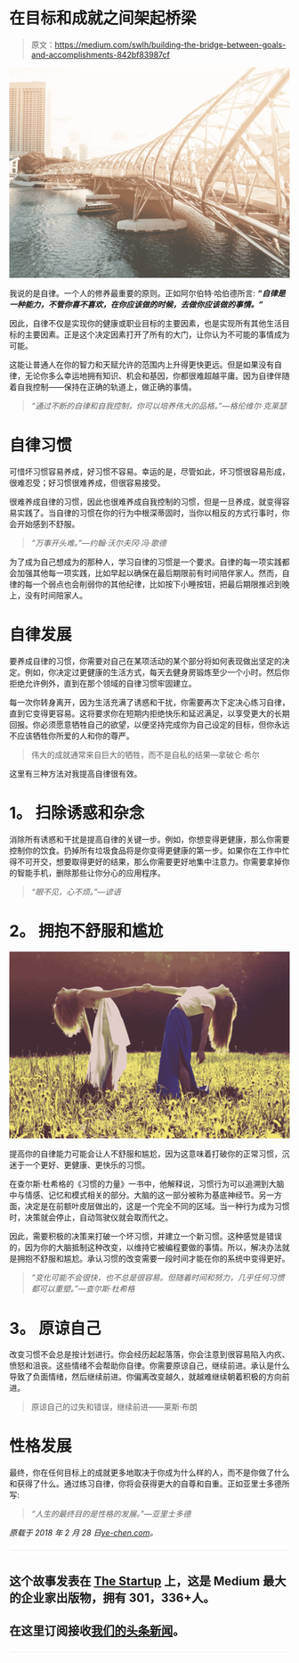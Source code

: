 # 在目标和成就之间架起桥梁

> 原文：<https://medium.com/swlh/building-the-bridge-between-goals-and-accomplishments-842bf83987cf>

![](img/2040a79d6fb9625e3dcec2a5a262d028.png)

我说的是自律。一个人的修养最重要的原则。正如阿尔伯特·哈伯德所言: ***“自律是一种能力，不管你喜不喜欢，在你应该做的时候，去做你应该做的事情。”***

因此，自律不仅是实现你的健康或职业目标的主要因素，也是实现所有其他生活目标的主要因素。正是这个决定因素打开了所有的大门，让你认为不可能的事情成为可能。

这能让普通人在你的智力和天赋允许的范围内上升得更快更远。但是如果没有自律，无论你多么幸运地拥有知识、机会和基因，你都很难超越平庸。因为自律伴随着自我控制——保持在正确的轨道上，做正确的事情。

> *“通过不断的自律和自我控制，你可以培养伟大的品格。”—格伦维尔·克莱瑟*

# **自律习惯**

可惜坏习惯容易养成，好习惯不容易。幸运的是，尽管如此，坏习惯很容易形成，很难忍受；好习惯很难养成，但很容易接受。

很难养成自律的习惯，因此也很难养成自我控制的习惯，但是一旦养成，就变得容易实践了。当自律的习惯在你的行为中根深蒂固时，当你以相反的方式行事时，你会开始感到不舒服。

> *“万事开头难。”—约翰·沃尔夫冈·冯·歌德*

为了成为自己想成为的那种人，学习自律的习惯是一个要求。自律的每一项实践都会加强其他每一项实践，比如早起以确保在最后期限前有时间陪伴家人。然而，自律的每一个弱点也会削弱你的其他纪律，比如按下小睡按钮，把最后期限推迟到晚上，没有时间陪家人。

# **自律发展**

要养成自律的习惯，你需要对自己在某项活动的某个部分将如何表现做出坚定的决定。例如，你决定过更健康的生活方式，每天去健身房锻炼至少一个小时。然后你拒绝允许例外，直到在那个领域的自律习惯牢固建立。

每一次你转身离开，因为生活充满了诱惑和干扰，你需要再次下定决心练习自律，直到它变得更容易。这将要求你在短期内拒绝快乐和延迟满足，以享受更大的长期回报。你必须愿意牺牲自己的欲望，以便坚持完成你为自己设定的目标，但你永远不应该牺牲你所爱的人和你的尊严。

> 伟大的成就通常来自巨大的牺牲，而不是自私的结果—拿破仑·希尔

这里有三种方法对我提高自律很有效。

# **1。** **扫除诱惑和杂念**

消除所有诱惑和干扰是提高自律的关键一步。例如，你想变得更健康，那么你需要控制你的饮食。扔掉所有垃圾食品将是你变得更健康的第一步。如果你在工作中忙得不可开交，想要取得更好的结果，那么你需要更好地集中注意力。你需要拿掉你的智能手机，删除那些让你分心的应用程序。

> *“眼不见，心不烦。”—谚语*

# **2。** **拥抱不舒服和尴尬**

![](img/295c5bc96932966068b8268ae7e6d483.png)

提高你的自律能力可能会让人不舒服和尴尬，因为这意味着打破你的正常习惯，沉迷于一个更好、更健康、更快乐的习惯。

在查尔斯·杜希格的《习惯的力量》一书中，他解释说，习惯行为可以追溯到大脑中与情感、记忆和模式相关的部分。大脑的这一部分被称为基底神经节。另一方面，决定是在前额叶皮层做出的，这是一个完全不同的区域。当一种行为成为习惯时，决策就会停止，自动驾驶仪就会取而代之。

因此，需要积极的决策来打破一个坏习惯，并建立一个新习惯。这种感觉是错误的，因为你的大脑抵制这种改变，以维持它被编程要做的事情。所以，解决办法就是拥抱不舒服和尴尬。承认习惯的改变需要一段时间才能在你的系统中变得更好。

> *“变化可能不会很快，也不总是很容易。但随着时间和努力，几乎任何习惯都可以重塑。”—查尔斯·杜希格*

# **3。** **原谅自己**

改变习惯不会总是按计划进行。你会经历起起落落，你会注意到很容易陷入内疚、愤怒和沮丧。这些情绪不会帮助你自律。你需要原谅自己，继续前进。承认是什么导致了负面情绪，然后继续前进。你偏离改变越久，就越难继续朝着积极的方向前进。

> 原谅自己的过失和错误，继续前进——莱斯·布朗

# **性格发展**

最终，你在任何目标上的成就更多地取决于你成为什么样的人，而不是你做了什么和获得了什么。通过练习自律，你将会获得更大的自尊和自重。正如亚里士多德所写:

> *“人生的最终目的是性格的发展。”—亚里士多德*

*原载于 2018 年 2 月 28 日*[*ye-chen.com*](https://ye-chen.com/building-the-bridge-between-goals-and-accomplishments/)*。*

![](img/731acf26f5d44fdc58d99a6388fe935d.png)

## 这个故事发表在 [The Startup](https://medium.com/swlh) 上，这是 Medium 最大的企业家出版物，拥有 301，336+人。

## 在这里订阅接收[我们的头条新闻](http://growthsupply.com/the-startup-newsletter/)。

![](img/731acf26f5d44fdc58d99a6388fe935d.png)